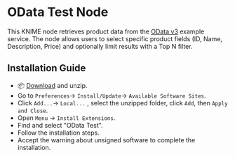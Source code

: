 # OData Test Node
This KNIME node retrieves product data from the [OData v3](https://services.odata.org/V3/OData/OData.svc/) example service. The node allows users to select specific product fields (ID, Name, Description, Price) and optionally limit results with a Top N filter.



## Installation Guide

* 📦 [Download](https://github.com/zotko/knime-odata-test-node/releases/download/v0.1.0/ODataTestNode.zip) and unzip.
* Go to `Preferences`→ `Install/Update`→ `Available Software Sites`.
* Click `Add...`→ `Local...` , select the unzipped folder, click `Add`, then `Apply and Close`.
* Open `Menu` → `Install Extensions`.
* Find and select "OData Test".
* Follow the installation steps.
* Accept the warning about unsigned software to complete the installation.
